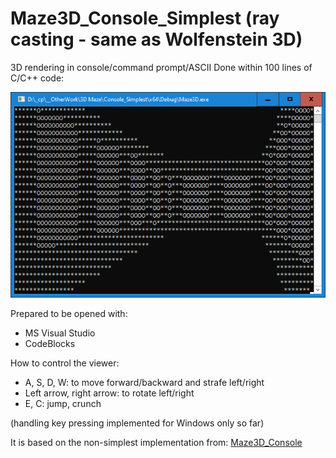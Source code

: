 # Maze3D_Console_Simplest (ray casting - same as Wolfenstein 3D)
3D rendering in console/command prompt/ASCII
Done within 100 lines of C/C++ code:

![Snapshot](/Snapshot.png)

Prepared to be opened with:
- MS Visual Studio
- CodeBlocks

How to control the viewer:
- A, S, D, W: to move forward/backward and strafe left/right
- Left arrow, right arrow: to rotate left/right
- E, C: jump, crunch

(handling key pressing implemented for Windows only so far)

It is based on the non-simplest implementation from: [Maze3D_Console](https://github.com/cpocol/Maze3D_Console)
